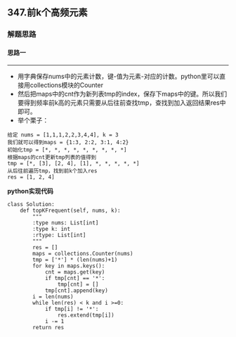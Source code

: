 ## 347.前k个高频元素
### 解题思路
#### 思路一
****
- 用字典保存nums中的元素计数，键-值为元素-对应的计数。python里可以直接用collections模块的Counter
- 然后把maps中的cnt作为新列表tmp的index，保存下maps中的键。所以我们要得到频率前k高的元素只需要从后往前查找tmp，查找到加入返回结果res中即可。
- 举个栗子：
```
给定 nums = [1,1,1,2,2,3,4,4], k = 3
我们就可以得到maps = {1:3, 2:2, 3:1, 4:2}
初始化tmp = [*, *, *, *, *, *, *, *, *]
根据maps的cnt更新tmp列表的值得到
tmp = [*, [3], [2, 4], [1], *, *, *, *, *]
从后往前遍历tmp，找到前k个加入res
res = [1, 2, 4]

```

**python实现代码**
```
class Solution:
    def topKFrequent(self, nums, k):
        """
        :type nums: List[int]
        :type k: int
        :rtype: List[int]
        """
        res = []
        maps = collections.Counter(nums)
        tmp = ['*'] * (len(nums)+1)
        for key in maps.keys():
            cnt = maps.get(key)
            if tmp[cnt] == '*':
                tmp[cnt] = []
            tmp[cnt].append(key)
        i = len(nums)
        while len(res) < k and i >=0:
            if tmp[i] != '*':
                res.extend(tmp[i])
            i -= 1
        return res

```

